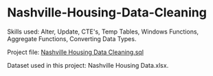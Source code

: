 # Nashville-Housing-Data-Cleaning

Skills used: Alter, Update, CTE's, Temp Tables, Windows Functions, Aggregate Functions, Converting Data Types.

Project file: <a href = "https://github.com/MohammadRashiid/Nashville-Housing-Data-Cleaning/blob/afde588c0db8c0adbfeebf9bd874f5d2b8294bcc/Nashville%20Housing%20Data%20Cleaning.sql" >Nashville Housing Data Cleaning.sql</a>

Dataset used in this project: Nashville Housing Data.xlsx.
